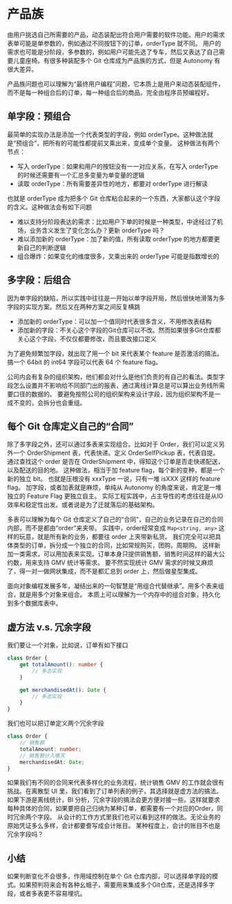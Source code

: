 # 产品族

由用户挑选自己所需要的产品，动态装配出符合用户需要的软件功能。用户的需求表单可能是单参数的，例如通过不同按钮下的订单，orderType 就不同。
用户的需求也可能是分阶段，多参数的，例如用户可能先选了专车，然后又表达了自己需要儿童座椅。有很多种装配多个 Git 仓库成为产品族的方式，但是 Autonomy 有很大差异。

产品族问题也可以理解为“最终用户编程”问题，它本质上是用户来动态装配组件，而不是每一种组合后的订单，每一种组合后的商品，完全由程序员预编程好。

## 单字段：预组合

最简单的实现办法是添加一个代表类型的字段，例如 orderType。这种做法就是“预组合”，把所有的可能性都提前叉乘出来，变成单个变量。
这种做法有两个节点：

* 写入 orderType：如果和用户的按钮没有一一对应关系，在写入 orderType 的时候还需要有一个汇总多变量为单变量的逻辑
* 读取 orderType：所有需要差异性的地方，都要对 orderType 进行解读

也就是 orderType 成为把多个 Git 仓库粘合起来的一个东西，大家都认这个字段的含义。这种做法会有如下问题

* 难以支持分阶段表达的需求：比如用户下单的时候是一种类型，中途经过了机场，业务含义发生了变化怎么办？更新 orderType 吗？
* 难以添加新的 orderType：加了新的值，所有读取 orderType 的地方都要更新自己的判断逻辑
* 组合爆炸：如果变化的维度很多，叉乘出来的 orderType 可能是指数增长的

## 多字段：后组合

因为单字段的缺陷，所以实践中往往是一开始以单字段开局，然后很快地滑落为多字段的实现方案。然后又在两种方案之间反复横跳

* 添加新的 orderType：可以加一个值同时代表很多含义，不用修改表结构
* 添加新的字段：不关心这个字段的Git仓库可以不改。然而如果很多Git仓库都关心这个字段，不仅仅都要修改，而且要改接口定义

为了避免频繁加字段，就出现了用一个 bit 来代表某个 feature 是否激活的搞法。搞一个 64bit 的 int64 字段可以代表 64 个 feature flag。

公司内会有复杂的组织架构，他们都会对什么是他们负责的有自己的看法。类型字段怎么设置并不影响给不同部门出的报表，通过离线计算总是可以算出业务线所需要口径的数据的。
要避免按照公司的组织架构来设计字段，因为组织架构不是一成不变的，会拆分也会重组。

## 每个 Git 仓库定义自己的“合同”

除了多字段之外，还可以通过多表来实现组合。比如对于 Order，我们可以定义另外一个 OrderShipment 表，代表快递。定义 OrderSelfPickup 表，代表自提。
通过查找这个 order 是否在 OrderShipment 中，得知这个订单是否走快递配送，以及配送的目的地。
这种做法，相当于加 feature flag，每个新的变种，都是一个新的独立 bit。
也就是压根没有 xxxType 一说，只有一堆 isXXX 这样的 feature flag。
加字段，或者加表就是麻烦，单纯从 Autonomy 的角度来说，肯定是一堆独立的 Feature Flag 更独立自主。
实际工程实践中，占主导性的考虑往往是从IO效率和稳定性出发。或者说是为了迁就落后的基础架构。

多表可以理解为每个 Git 仓库定义了自己的“合同”，自己的业务记录在自己的合同内部，而不是都由“order”来夹带。
实践中，order经常变成 `Map<string, any>` 这样的玩意，就是所有新的业务，都要往 order 上夹带新私货。
我们完全可以把具体类型的订单，拆分成一个独立的合同，比如常规购买，团购，周期购。
这样新加一类需求，可以用加表来实现。订单本身只提供销售额，销售时间这样的最大公约数，用来支持 GMV 统计等需求。
要不然实现统计 GMV 需求的时候又麻烦了，得一对一做网状集成，而不是都汇总到 order 上，然后做星型集成。

面向对象编程发展多年，凝结出来的一句智慧是“用组合代替继承”。用多个表来组合，就是用多个对象来组合。
本质上可以理解为一个内存中的组合对象，持久化到多个数据库表中。

## 虚方法 v.s. 冗余字段

我们要让一个对象，比如说，订单有如下接口

```ts
class Order {
    get totalAmount(): number {
        // 多态实现
    }

    get merchandisedAt(): Date {
        // 多态实现
    }
}
```

我们也可以把订单定义两个冗余字段

```ts
class Order {
    // 销售额
    totalAmount: number;
    // 销售额计入哪天
    merchandisedAt: Date;
}
```

如果我们有不同的合同来代表多样化的业务流程，统计销售 GMV 的工作就会很有挑战。在离散型 UI 里，我们看到了订单列表的例子，其选择就是虚方法的搞法。
如果下游是离线统计，BI 分析，冗余字段的搞法会更方便对接一些。这样就要求每种具体的合同，如果要把自己归纳为某种订单，都需要有一个对应的Order，同时冗余两个字段。
从会计的工作方式里我们也可以看到这样的做法。无论业务的原始凭证多么多样，会计都要誊写成会计账目。
某种程度上，会计的账目不也是冗余字段吗？

## 小结

如果判断变化不会很多，作用域控制在单个 Git 仓库内部，可以选择单字段的模式。如果预判将来会有各种幺蛾子，需要用来集成多个Git仓库，还是选择多字段，或者多表更不容易埋坑。